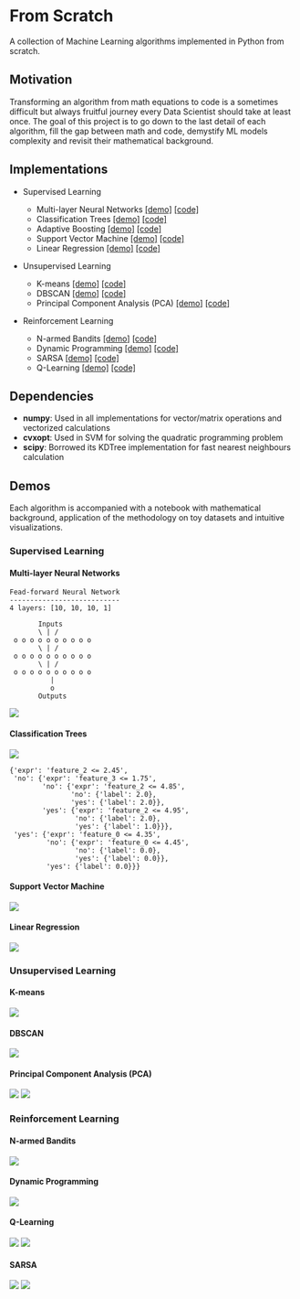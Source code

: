 # From Scratch
A collection of Machine Learning algorithms implemented in Python from scratch.

## Motivation
Transforming an algorithm from math equations to code is a sometimes difficult but always fruitful journey every 
Data Scientist should take at least once. The goal of this project is to go down to the last detail of each
algorithm, fill the gap between math and code, demystify ML models complexity and revisit their 
mathematical background.


## Implementations
- Supervised Learning
    - Multi-layer Neural Networks [[demo]](./examples/supervised/backpropagation.ipynb) [[code]](./fromscratch/supervised/neuralnetworks)
    - Classification Trees [[demo]](./examples/supervised/classification-tree.ipynb) [[code]](./fromscratch/supervised/classification_tree.py)
    - Adaptive Boosting [[demo]](./examples/supervised/adaboost.ipynb) [[code]](./fromscratch/supervised/adaboost.py)
    - Support Vector Machine [[demo]](./examples/supervised/svm-classifier.ipynb) [[code]](./fromscratch/supervised/svm_classifier.py)
    - Linear Regression [[demo]](./examples/supervised/linear-regression.ipynb) [[code]](./fromscratch/supervised/linear_regression.py)

- Unsupervised Learning
    - K-means [[demo]](./examples/unsupervised/kmeans.ipynb) [[code]](./fromscratch/unsupervised/kmeans.py)
    - DBSCAN [[demo]](./examples/unsupervised/dbscan.ipynb) [[code]](./fromscratch/unsupervised/dbscan.py)
    - Principal Component Analysis (PCA) [[demo]](./examples/unsupervised/pca.ipynb) [[code]](./fromscratch/unsupervised/pca.py)

- Reinforcement Learning
    - N-armed Bandits [[demo]](./examples/rl/n-armed-bandit.ipynb) [[code]](./fromscratch/rl/bandit.py)
    - Dynamic Programming [[demo]](./examples/rl/policy-iteration.ipynb) [[code]](./fromscratch/rl/dp.py)
    - SARSA [[demo]](./examples/rl/temporal-difference-learning.ipynb) [[code]](./fromscratch/rl/td_learning.py)
    - Q-Learning [[demo]](./examples/rl/temporal-difference-learning.ipynb) [[code]](./fromscratch/rl/td_learning.py)

## Dependencies
- **numpy**: Used in all implementations for vector/matrix operations and vectorized calculations
- **cvxopt**: Used in SVM for solving the quadratic programming problem
- **scipy**: Borrowed its KDTree implementation for fast nearest neighbours calculation

## Demos
Each algorithm is accompanied with a notebook with
mathematical background, application of the methodology
on toy datasets and intuitive visualizations.

### Supervised Learning
#### Multi-layer Neural Networks

```
Fead-forward Neural Network
---------------------------
4 layers: [10, 10, 10, 1]

       Inputs
       \ | /
 o o o o o o o o o o 
       \ | /
 o o o o o o o o o o 
       \ | /
 o o o o o o o o o o 
          | 
          o 
       Outputs
```

![](./assets/nn-classification-regression.png)

#### Classification Trees
![](./assets/tree.png)
```
{'expr': 'feature_2 <= 2.45',
 'no': {'expr': 'feature_3 <= 1.75',
        'no': {'expr': 'feature_2 <= 4.85',
               'no': {'label': 2.0},
               'yes': {'label': 2.0}},
        'yes': {'expr': 'feature_2 <= 4.95',
                'no': {'label': 2.0},
                'yes': {'label': 1.0}}},
 'yes': {'expr': 'feature_0 <= 4.35',
         'no': {'expr': 'feature_0 <= 4.45',
                'no': {'label': 0.0},
                'yes': {'label': 0.0}},
         'yes': {'label': 0.0}}}
```

#### Support Vector Machine
![](./assets/svm.png)

#### Linear Regression
![](./assets/lin_reg.png)


### Unsupervised Learning
#### K-means
![](./assets/kmeans.png)

#### DBSCAN
![](./assets/dbscan.gif)

#### Principal Component Analysis (PCA)
![](./assets/pca1.png) ![](./assets/pca2.png)

### Reinforcement Learning
#### N-armed Bandits
![](./assets/n_armed_bandits.png)


#### Dynamic Programming
![](./assets/dp-gridworld.png)

#### Q-Learning
![](./assets/qlearning-gridworld.png) ![](./assets/qlearning-reward.png)


#### SARSA
![](./assets/sarsa-gridworld.png) ![](./assets/sarsa-reward.png)
